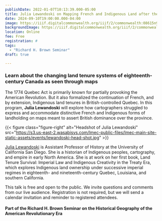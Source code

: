 ```yaml
---
publishDate: 2022-01-07T10:13:39.000-05:00
title: Julia Lewandoski on Mapping French and Indigenous Land after the Quebec Act
date: 2024-09-10T19:00:00.000-04:00
image: https://iiif.digitalcommonwealth.org/iiif/2/commonwealth:08615n92t/4497,3351,2079,1125/,1200/0/default.jpg
backgroundImage: https://iiif.digitalcommonwealth.org/iiif/2/commonwealth:08615n92t/4497,3351,2079,1125/,1200/0/default.jpg
location: Online
fee: Free
registration: #
tags:
  - "Richard H. Brown Seminar"
draft: true

---
```


### Learn about the changing land tenure systems of eighteenth-century Canada as seen through maps

The 1774 Quebec Act is primarily known for partially provoking the American Revolution. But it also formalized the continuation of French, and by extension, Indigenous land tenures in British-controlled Quebec. In this program, **Julia Lewandoski** will explore how cartographers struggled to express and accommodate distinctive French and Indigenous forms of landholding on maps meant to assert British dominance over the province.

{{< figure class="figure-right" alt="Headshot of Julia Lewandoski" src="https://s3.us-east-2.wasabisys.com/lmec-public-files/lmec-main-site-static-assets/events/lewandoski-head-shot.jpg" >}}

[Julia Lewandoski](https://history.ucsd.edu/people/faculty/lewandoski.html) is Assistant Professor of History at the University of California San Diego. She is a historian of Indigenous peoples, cartography, and empire in early North America. She is at work on her first book, Land Tenure Survival: Imperial Law and Indigenous Creativity in the Treaty Era, which explores Indigenous land ownership under successive imperial regimes in eighteenth- and nineteenth-century Quebec, Louisiana, and southern California.

This talk is free and open to the public. We invite questions and comments from our live audience. Registration is not required, but we will send  a calendar invitation and reminder to registered attendees.

#### Part of the Richard H. Brown Seminar on the Historical Geography of the American Revolutionary Era
